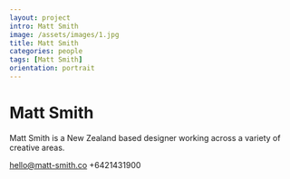 ```yaml
---
layout: project
intro: Matt Smith 
image: /assets/images/1.jpg
title: Matt Smith
categories: people
tags: [Matt Smith]
orientation: portrait
---
```


# Matt Smith

Matt Smith is a New Zealand based designer working across a variety of creative areas. 

hello@matt-smith.co
+6421431900
